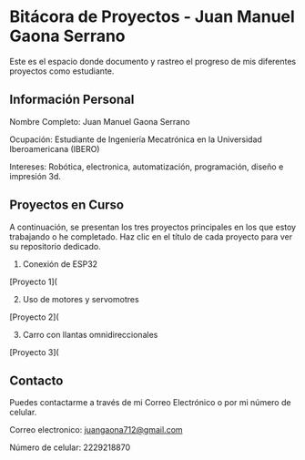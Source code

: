# Bitácora de Proyectos - Juan Manuel Gaona Serrano

Este es el espacio donde documento y rastreo el progreso de mis diferentes proyectos como estudiante.

## Información Personal

Nombre Completo: Juan Manuel Gaona Serrano

Ocupación: Estudiante de Ingeniería Mecatrónica en la Universidad Iberoamericana (IBERO)

Intereses: Robótica, electronica, automatización, programación, diseño e impresión 3d.

## Proyectos en Curso

A continuación, se presentan los tres proyectos principales en los que estoy trabajando o he completado. Haz clic en el título de cada proyecto para ver su repositorio dedicado.

1. Conexión de ESP32

[Proyecto 1](

2.  Uso de motores y servomotres

[Proyecto 2](

3.  Carro con llantas omnidireccionales

[Proyecto 3](

## Contacto

Puedes contactarme a través de mi Correo Electrónico o por mi número de celular.

Correo electronico: juangaona712@gmail.com

Número de celular: 2229218870
